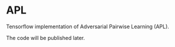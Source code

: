 # APL
Tensorflow implementation of Adversarial Pairwise Learning (APL).

The code will be published later.
